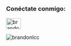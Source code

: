 <!--  <p align="center">Muy pronto.</p>  -->

###

###

<h3 align="center"></h3>

<h3 align="left">Conéctate conmigo:</h3>
<p align="left">
<a href="https://linkedin.com/in/brandon-luis" target="blank"><img align="center" src="https://raw.githubusercontent.com/rahuldkjain/github-profile-readme-generator/master/src/images/icons/Social/linked-in-alt.svg" alt="brandon-luis" height="30" width="40" /></a>
</p>

<p> <img align="center" src="https://github-readme-stats.vercel.app/api?username=brandonlcc&show_icons=true&locale=es" alt="brandonlcc" /></p>


<!--
**BrandonLCC/BrandonLCC** is a ✨ _special_ ✨ repository because its `README.md` (this file) appears on your GitHub profile.

Here are some ideas to get you started:

- 🔭 I’m currently working on ...
- 🌱 I’m currently learning ...
- 👯 I’m looking to collaborate on ...
- 🤔 I’m looking for help with ...
- 💬 Ask me about ...
- 📫 How to reach me: ...
- 😄 Pronouns: ...
- ⚡ Fun fact: ...
-->

